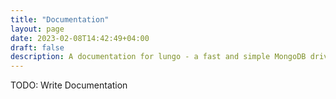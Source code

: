 ```yaml
---
title: "Documentation"
layout: page
date: 2023-02-08T14:42:49+04:00
draft: false
description: A documentation for lungo - a fast and simple MongoDB driver for Go
---
```


TODO: Write Documentation